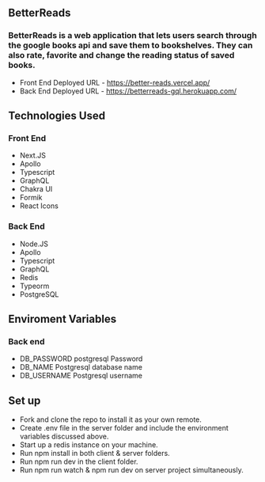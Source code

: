 ## BetterReads

### BetterReads is a web application that lets users search through the google books api and save them to bookshelves. They can also rate, favorite and change the reading status of saved books.
- Front End Deployed URL - https://better-reads.vercel.app/
- Back End Deployed URL - https://betterreads-gql.herokuapp.com/

## Technologies Used

### Front End

- Next.JS
- Apollo
- Typescript
- GraphQL
- Chakra UI
- Formik
- React Icons

### Back End

- Node.JS
- Apollo
- Typescript
- GraphQL
- Redis
- Typeorm
- PostgreSQL

## Enviroment Variables

### Back end

- DB_PASSWORD postgresql Password
- DB_NAME Postgresql database name
- DB_USERNAME Postgresql username

## Set up

- Fork and clone the repo to install it as your own remote.
- Create .env file in the server folder and include the environment variables discussed above.
- Start up a redis instance on your machine.
- Run npm install in both client & server folders.
- Run npm run dev in the client folder.
- Run npm run watch & npm run dev on server project simultaneously.
